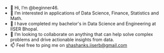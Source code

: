 - 👋 Hi, I’m @beginner46.
- 👀 I’m interested in applications of Data Science, Finance, Statistics and Math.
- 🌱 I have completed my bachelor's in Data Science and Engineering at IISER Bhopal.
- 💞️ I’m looking to collaborate on anything that can help solve complex problems and drive actionable insights from data.
- 📫 Feel free to ping me on shashanks.iiserb@gmail.com

<!---
beginner46/beginner46 is a ✨ special ✨ repository because its `README.md` (this file) appears on your GitHub profile.
You can click the Preview link to take a look at your changes.
--->
